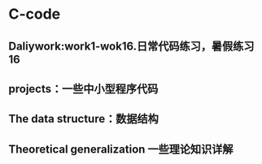 # C-code 
## Daliywork:work1-wok16.日常代码练习，暑假练习16
## projects：一些中小型程序代码
## The data structure：数据结构

## Theoretical generalization 一些理论知识详解
